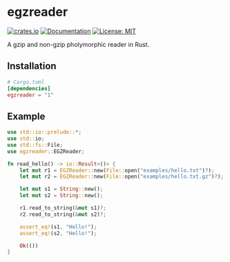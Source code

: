 # egzreader

[![crates.io](https://img.shields.io/crates/v/egzreader.svg)](https://crates.io/crates/egzreader)
[![Documentation](https://docs.rs/egzreader/badge.svg)](https://docs.rs/egzreader)
[![License: MIT](https://img.shields.io/badge/license-MIT-blue.svg)](LICENSE)

A gzip and non-gzip pholymorphic reader in Rust.

## Installation
```toml
# Cargo.toml
[dependencies]
egzreader = "1"
```

## Example
```rust
use std::io::prelude::*;
use std::io;
use std::fs::File;
use egzreader::EGZReader;

fn read_hello() -> io::Result<()> {
    let mut r1 = EGZReader::new(File::open("examples/hello.txt")?);    // text file
    let mut r2 = EGZReader::new(File::open("examples/hello.txt.gz")?); // gzip encoded text file

    let mut s1 = String::new();
    let mut s2 = String::new();

    r1.read_to_string(&mut s1)?;
    r2.read_to_string(&mut s2)?;

    assert_eq!(s1, "Hello!");
    assert_eq!(s2, "Hello!");

    Ok(())
}
```
